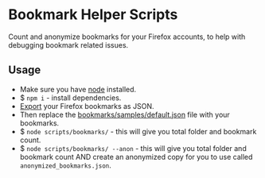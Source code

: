 # Bookmark Helper Scripts

Count and anonymize bookmarks for your Firefox accounts, to help with debugging bookmark related issues.

## Usage

- Make sure you have [node](https://nodejs.org/en/) installed.
- $ `npm i` - install dependencies.
- [Export](https://support.mozilla.org/en-US/kb/restore-bookmarks-from-backup-or-move-them) your Firefox bookmarks as JSON.
- Then replace the [bookmarks/samples/default.json](https://github.com/mozilla-services/services-engineering/blob/task/add-bookmark-debugging-script/scripts/bookmarks/samples/default.json) file with your bookmarks.
- \$ `node scripts/bookmarks/` - this will give you total folder and bookmark count.
- \$ `node scripts/bookmarks/ --anon` - this will give you total folder and bookmark count AND create an anonymized copy for you to use called `anonymized_bookmarks.json`.
